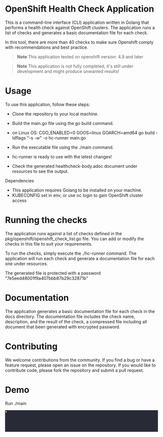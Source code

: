 # OpenShift Health Check Application


This is a command-line interface (CLI) application written in Golang that performs a health check against OpenShift clusters.
The application runs a list of checks and generates a basic documentation file for each check.

In this tool, there are more than 40 checks to make sure Openshift comply with recommendations and best practice.

> **Note**
> This application tested on openshift version: 4.9  and later

> **Note**
> This application is not fully completed, it's still under development and might produce unwanted results!

# Usage

To use this application, follow these steps:

* Clone the repository to your local machine.
* Build the main.go file using the go build command.
* on Linux OS: CGO_ENABLED=0 GOOS=linux GOARCH=amd64 go build -ldflags "-s -w" -o hc-runner main.go
* Run the executable file using the ./main command.

* hc-runner is ready to use with the latest changes!
* Check the generated healthcheck-body.adoc document under resources to see the output.

Dependencies
* This application requires Golang to be installed on your machine.
* KUBECONFIG set in env, or use oc login to gain OpenShift cluster access

# Running the checks
The application runs against a list of checks defined in the pkg/openshift/openshift_check_list.go file.
You can add or modify the checks in this file to suit your requirements.

To run the checks, simply execute the ./hc-runner command. The application will run each check and generate a documentation file for each one under resources.

The generated file is protected with a password "7e5eed48001f9a407bbb87b29c32871b"

# Documentation
The application generates a basic documentation file for each check in the docs directory.
The documentation file includes the check name, description, and the result of the check, a compressed file including all document that been generated with encrypted password.

# Contributing
We welcome contributions from the community. If you find a bug or have a feature request, please open an issue on the repository.
If you would like to contribute code, please fork the repository and submit a pull request.

# Demo

Run  ./main

![health-check-demo](images/hc.gif)





